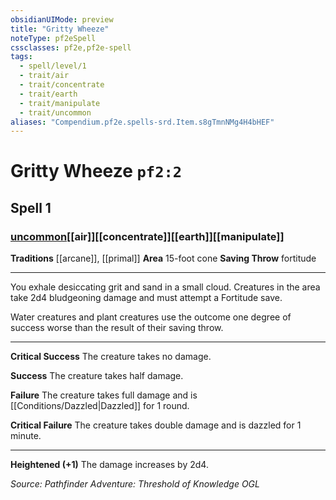 ```yaml
---
obsidianUIMode: preview
title: "Gritty Wheeze"
noteType: pf2eSpell
cssclasses: pf2e,pf2e-spell
tags:
  - spell/level/1
  - trait/air
  - trait/concentrate
  - trait/earth
  - trait/manipulate
  - trait/uncommon
aliases: "Compendium.pf2e.spells-srd.Item.s8gTmnNMg4H4bHEF" 
---
```

# Gritty Wheeze  `pf2:2`  
## Spell 1
### [uncommon](uncommon "Uncommon Rarity Trait")[[air]][[concentrate]][[earth]][[manipulate]]
**Traditions** [[arcane]], [[primal]]
**Area** 15-foot cone
**Saving Throw**  fortitude
* * * 
You exhale desiccating grit and sand in a small cloud. Creatures in the area take 2d4 bludgeoning damage and must attempt a Fortitude save.

Water creatures and plant creatures use the outcome one degree of success worse than the result of their saving throw.

* * *

**Critical Success** The creature takes no damage.

**Success** The creature takes half damage.

**Failure** The creature takes full damage and is [[Conditions/Dazzled|Dazzled]] for 1 round.

**Critical Failure** The creature takes double damage and is dazzled for 1 minute.

* * *

**Heightened (+1)** The damage increases by 2d4.

*Source: Pathfinder Adventure: Threshold of Knowledge*
*OGL*